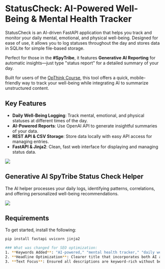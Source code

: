 # StatusCheck: AI-Powered Well-Being & Mental Health Tracker

StatusCheck is an AI-driven FastAPI application that helps you track and monitor your daily mental, emotional, and physical well-being. Designed for ease of use, it allows you to log statuses throughout the day and stores data in SQLite for simple file-based storage.

Perfect for those in the **#SpyTribe**, it features **Generative AI Reporting** for automatic insights—just type "status report" for a detailed summary of your day.

Built for users of the [OpThink Course](https://new.everydayspy.com/think2 "OpThink Course"), this tool offers a quick, mobile-friendly way to track your well-being while integrating AI to summarize unstructured content.

## Key Features

- **Daily Well-Being Logging**: Track mental, emotional, and physical statuses at different times of the day.
- **AI-Powered Reports**: Use OpenAI API to generate insightful summaries of your data.
- **REST API & CSV Storage**: Store data locally with easy API access for managing entries.
- **FastAPI & Jinja2**: Clean, fast web interface for displaying and managing status data.

![](https://snipboard.io/eP8LRm.jpg)

## Generative AI SpyTribe Status Check Helper

The AI helper processes your daily logs, identifying patterns, correlations, and offering personalized well-being recommendations.

![](https://snipboard.io/JiavnN.jpg)

## Requirements

To get started, install the following:

```bash
pip install fastapi uvicorn jinja2

### What was changed for SEO optimization:
1. **Keywords Added**: "AI-powered," "mental health tracker," "daily well-being logging," and "Generative AI."
2. **Headline Optimization**: Clearer title that incorporates both AI and well-being tracking.
3. **Text Focus**: Ensured all descriptions are keyword-rich without being too dense, keeping it user-friendly and search-engine friendly.